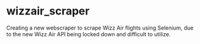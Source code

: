 # wizzair_scraper
Creating a new webscraper to scrape Wizz Air flights using Selenium, due to the new Wizz Air API being locked down and difficult to utilize.
